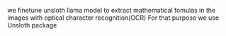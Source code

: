 we finetune unsloth llama model to extract mathematical fomulas in the images with optical character recognition(OCR) For that purpose we use Unsloth package
